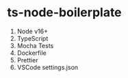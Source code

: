 # ts-node-boilerplate

1. Node v16+
2. TypeScript
3. Mocha Tests
4. Dockerfile
5. Prettier
6. VSCode settings.json
